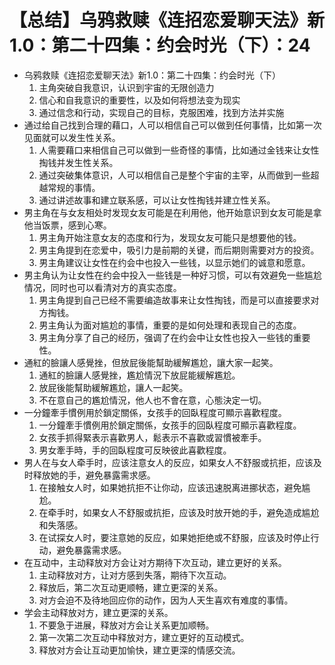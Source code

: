 # 【总结】乌鸦救赎《连招恋爱聊天法》新1.0：第二十四集：约会时光（下）：24

-   乌鸦救赎《连招恋爱聊天法》新1.0：第二十四集：约会时光（下）
    1.  主角突破自我意识，认识到宇宙的无限创造力
    2.  信心和自我意识的重要性，以及如何将想法变为现实
    3.  通过信念和行动，实现自己的目标，克服困难，找到方法并实施
-   通过给自己找到合理的藉口，人可以相信自己可以做到任何事情，比如第一次见面就可以发生性关系。
    1.  人需要藉口来相信自己可以做到一些奇怪的事情，比如通过金钱来让女性掏钱并发生性关系。
    2.  通过突破集体意识，人可以相信自己是整个宇宙的主宰，从而做到一些超越常规的事情。
    3.  通过讲述故事和建立联系感，可以让女性掏钱并建立性关系。
-   男主角在与女友相处时发现女友可能是在利用他，他开始意识到女友可能是拿他当饭票，感到心寒。
    1.  男主角开始注意女友的态度和行为，发现女友可能只是想要他的钱。
    2.  男主角提到在恋爱中，吸引力是前期的关键，而后期则需要对方的投资。
    3.  男主角建议让女性在约会中也投入一些钱，以显示她们的诚意和愿意。
-   男主角认为让女性在约会中投入一些钱是一种好习惯，可以有效避免一些尴尬情况，同时也可以看清对方的真实态度。
    1.  男主角提到自己已经不需要编造故事来让女性掏钱，而是可以直接要求对方掏钱。
    2.  男主角认为面对尴尬的事情，重要的是如何处理和表现自己的态度。
    3.  男主角分享了自己的经历，强调了在约会中让女性也投入一些钱的重要性。
-   通紅的臉讓人感覺挫，但放屁後能幫助緩解尷尬，讓大家一起笑。
    1.  通紅的臉讓人感覺挫，尷尬情況下放屁能緩解尷尬。
    2.  放屁後能幫助緩解尷尬，讓人一起笑。
    3.  不在意自己的尷尬情況，他人也不會在意，心態決定一切。
-   一分鐘牽手慣例用於鎖定關係，女孩手的回臥程度可顯示喜歡程度。
    1.  一分鐘牽手慣例用於鎖定關係，女孩手的回臥程度可顯示喜歡程度。
    2.  女孩手抓得緊表示喜歡男人，鬆表示不喜歡或習慣被牽手。
    3.  男女牽手時，手的回臥程度可反映彼此喜歡程度。
-   男人在与女人牵手时，应该注意女人的反应，如果女人不舒服或抗拒，应该及时释放她的手，避免暴露需求感。
    1.  在接触女人时，如果她抗拒不让你动，应该迅速脱离进挪状态，避免尴尬。
    2.  在牵手时，如果女人不舒服或抗拒，应该及时放开她的手，避免造成尴尬和失落感。
    3.  在试探女人时，要注意她的反应，如果她拒绝或不舒服，应该及时停止行动，避免暴露需求感。
-   在互动中，主动释放对方会让对方期待下次互动，建立更好的关系。
    1.  主动释放对方，让对方感到失落，期待下次互动。
    2.  释放后，第二次互动更顺畅，建立更深的关系。
    3.  对方会迫不及待地回应你的动作，因为人天生喜欢有难度的事情。
-   学会主动释放对方，建立更深的关系。
    1.  不要急于进展，释放对方会让关系更加顺畅。
    2.  第一次第二次互动中释放对方，建立更好的互动模式。
    3.  释放对方会让互动更加愉快，建立更深的情感交流。